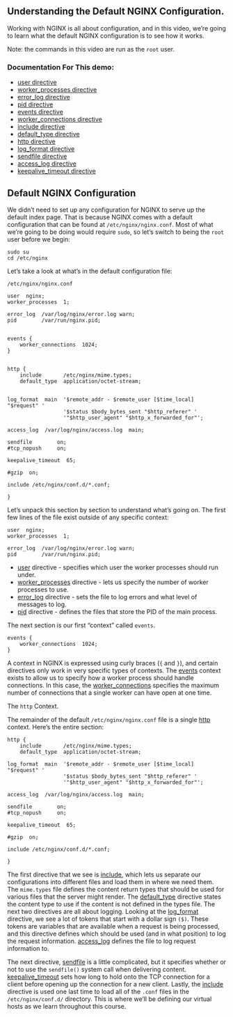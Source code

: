 ## Understanding the Default NGINX Configuration.

Working with NGINX is all about configuration, and in this video, we’re going to learn what the default NGINX configuration is to see how it works.

Note: the commands in this video are run as the `root` user.

### Documentation For This demo:

- [user directive](http://nginx.org/en/docs/ngx_core_module.html#user)
- [worker_processes directive](http://nginx.org/en/docs/ngx_core_module.html#worker_processes)
- [error_log directive](http://nginx.org/en/docs/ngx_core_module.html#error_log)
- [pid directive](http://nginx.org/en/docs/ngx_core_module.html#pid)
- [events directive](http://nginx.org/en/docs/ngx_core_module.html#events)
- [worker_connections directive](http://nginx.org/en/docs/ngx_core_module.html#worker_connections)
- [include directive](http://nginx.org/en/docs/ngx_core_module.html#include)
- [default_type directive](http://nginx.org/en/docs/http/ngx_http_core_module.html#default_type)
- [http directive](http://nginx.org/en/docs/http/ngx_http_core_module.html#http)
- [log_format directive](http://nginx.org/en/docs/http/ngx_http_log_module.html#log_format)
- [sendfile directive](http://nginx.org/en/docs/http/ngx_http_core_module.html#sendfile)
- [access_log directive](http://nginx.org/en/docs/http/ngx_http_log_module.html#access_log)
- [keepalive_timeout directive](http://nginx.org/en/docs/http/ngx_http_core_module.html#keepalive_timeout)


## Default NGINX Configuration
We didn’t need to set up any configuration for NGINX to serve up the default index page. That is because NGINX comes with a default configuration that can be found at `/etc/nginx/nginx.conf`. Most of what we’re going to be doing would require `sudo`, so let’s switch to being the `root` user before we begin:
```
sudo su
cd /etc/nginx
```

Let’s take a look at what’s in the default configuration file:
```
/etc/nginx/nginx.conf
```

```
user  nginx;
worker_processes  1;

error_log  /var/log/nginx/error.log warn;
pid        /var/run/nginx.pid;


events {
    worker_connections  1024;
}


http {
    include       /etc/nginx/mime.types;
    default_type  application/octet-stream;


log_format  main  '$remote_addr - $remote_user [$time_local] "$request" '
                  '$status $body_bytes_sent "$http_referer" '
                  '"$http_user_agent" "$http_x_forwarded_for"';

access_log  /var/log/nginx/access.log  main;

sendfile        on;
#tcp_nopush     on;

keepalive_timeout  65;

#gzip  on;

include /etc/nginx/conf.d/*.conf;

}
```

Let’s unpack this section by section to understand what’s going on. The first few lines of the file exist outside of any specific context:
```
user  nginx;
worker_processes  1;

error_log  /var/log/nginx/error.log warn;
pid        /var/run/nginx.pid;
```

- [user](http://nginx.org/en/docs/ngx_core_module.html#user) directive - specifies which user the worker processes should run under.
- [worker_processes](http://nginx.org/en/docs/ngx_core_module.html#worker_processes) directive - lets us specify the number of worker processes to use.
- [error_log](http://nginx.org/en/docs/ngx_core_module.html#error_log) directive - sets the file to log errors and what level of messages to log.
- [pid](http://nginx.org/en/docs/ngx_core_module.html#pid) directive - defines the files that store the PID of the main process.


The next section is our first “context” called `events`.
```
events {
    worker_connections  1024;
}
```

A context in NGINX is expressed using curly braces (`{` and `}`), and certain directives only work in very specific types of contexts.
The [events](http://nginx.org/en/docs/ngx_core_module.html#events) context exists to allow us to specify how a worker process should handle connections.
In this case, the [worker_connections](http://nginx.org/en/docs/ngx_core_module.html#worker_connections) specifies the maximum number of connections that a single worker can have open at one time.

The `http` Context.

The remainder of the default `/etc/nginx/nginx.conf` file is a single [http](http://nginx.org/en/docs/http/ngx_http_core_module.html#http) context.
Here’s the entire section:
```
http {
    include       /etc/nginx/mime.types;
    default_type  application/octet-stream;

log_format  main  '$remote_addr - $remote_user [$time_local] "$request" '
                  '$status $body_bytes_sent "$http_referer" '
                  '"$http_user_agent" "$http_x_forwarded_for"';

access_log  /var/log/nginx/access.log  main;

sendfile        on;
#tcp_nopush     on;

keepalive_timeout  65;

#gzip  on;

include /etc/nginx/conf.d/*.conf;

}
```

The first directive that we see is [include](http://nginx.org/en/docs/ngx_core_module.html#include), which lets us separate our configurations into different files and load them in where we need them. The `mime.types` file defines the content return types that should be used for various files that the server might render. The [default_type](http://nginx.org/en/docs/http/ngx_http_core_module.html#default_type) directive states the content type to use if the content is not defined in the types file. The next two directives are all about logging. Looking at the [log_format](http://nginx.org/en/docs/http/ngx_http_core_module.html#http) directive, we see a lot of tokens that start with a dollar sign `($)`. These tokens are variables that are available when a request is being processed, and this directive defines which should be used (and in what position) to log the request information. [access_log](http://nginx.org/en/docs/http/ngx_http_log_module.html#access_log) defines the file to log request information to.

The next directive, [sendfile](http://nginx.org/en/docs/http/ngx_http_core_module.html#sendfile) is a little complicated, but it specifies whether or not to use the `sendfile()` system call when delivering content. [keepalive_timeout](http://nginx.org/en/docs/http/ngx_http_core_module.html#keepalive_timeout) sets how long to hold onto the TCP connection for a client before opening up the connection for a new client. Lastly, the [include](http://nginx.org/en/docs/ngx_core_module.html#include) directive is used one last time to load all of the `.conf` files in the `/etc/nginx/conf.d/` directory. This is where we’ll be defining our virtual hosts as we learn throughout this course.
